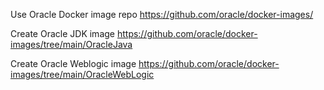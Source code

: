 Use  Oracle Docker image repo https://github.com/oracle/docker-images/

Create Oracle JDK image https://github.com/oracle/docker-images/tree/main/OracleJava 

Create Oracle Weblogic image https://github.com/oracle/docker-images/tree/main/OracleWebLogic
